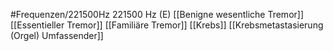 #Frequenzen/221500Hz
221500 Hz (E)
[[Benigne wesentliche Tremor]]
[[Essentieller Tremor]]
[[Familiäre Tremor]]
[[Krebs]]
[[Krebsmetastasierung (Orgel) Umfassender]]